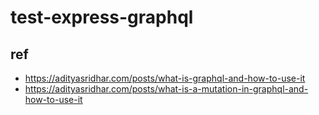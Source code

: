 # test-express-graphql


## ref
- https://adityasridhar.com/posts/what-is-graphql-and-how-to-use-it
- https://adityasridhar.com/posts/what-is-a-mutation-in-graphql-and-how-to-use-it
